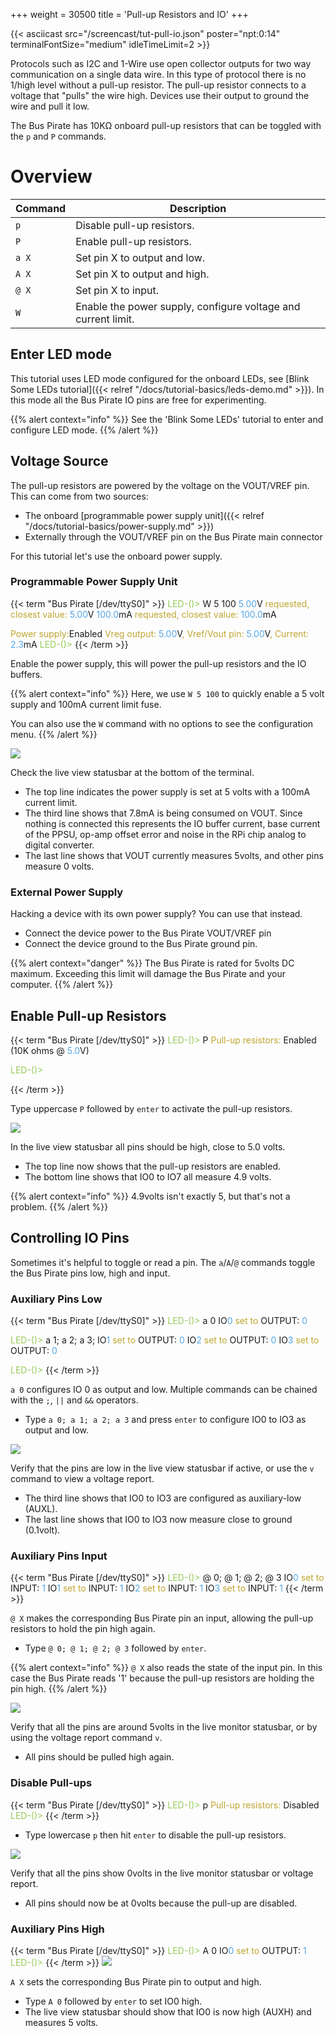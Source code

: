 +++
weight = 30500
title = 'Pull-up Resistors and IO'
+++

{{< asciicast src="/screencast/tut-pull-io.json" poster="npt:0:14" terminalFontSize="medium" idleTimeLimit=2 >}}

Protocols such as I2C and 1-Wire use open collector outputs for two way communication on a single data wire. In this type of protocol there is no 1/high level without a pull-up resistor. The pull-up resistor connects to a voltage that "pulls" the wire high. Devices use their output to ground the wire and pull it low.

The Bus Pirate has 10KΩ onboard pull-up resistors that can be toggled with the ```p``` and ```P``` commands.

# Overview

|Command|Description|
|---|---|
|```p```|Disable pull-up resistors.|
|```P```|Enable pull-up resistors.|
|```a X```|Set pin X to output and low.|
|```A X```|Set pin X to output and high.|
|```@ X```|Set pin X to input.|
|```W```|Enable the power supply, configure voltage and current limit.|


## Enter LED mode

This tutorial uses LED mode configured for the onboard LEDs, see [Blink Some LEDs tutorial]({{< relref "/docs/tutorial-basics/leds-demo.md" >}}). In this mode all the Bus Pirate IO pins are free for experimenting.

{{% alert context="info" %}}
See the 'Blink Some LEDs' tutorial to enter and configure LED mode.
{{% /alert %}}

## Voltage Source

The pull-up resistors are powered by the voltage on the VOUT/VREF pin. This can come from two sources:

- The onboard [programmable power supply unit]({{< relref "/docs/tutorial-basics/power-supply.md" >}})
- Externally through the VOUT/VREF pin on the Bus Pirate main connector

For this tutorial let's use the onboard power supply.

### Programmable Power Supply Unit

{{< term "Bus Pirate [/dev/ttyS0]" >}}
<span style="color:#96cb59">LED-()></span>  W 5 100
<span style="color:#53a6e6">5.00</span>V<span style="color:#bfa530"> requested, closest value: <span style="color:#53a6e6">5.00</span></span>V
<span style="color:#53a6e6">100.0</span>mA<span style="color:#bfa530"> requested, closest value: <span style="color:#53a6e6">100.0</span></span>mA

<span style="color:#bfa530">Power supply:</span>Enabled
<span style="color:#bfa530">Vreg output: <span style="color:#53a6e6">5.00</span></span>V<span style="color:#bfa530">, Vref/Vout pin: <span style="color:#53a6e6">5.00</span></span>V<span style="color:#bfa530">, Current: <span style="color:#53a6e6">2.3</span></span>mA<span style="color:#bfa530">
</span>
<span style="color:#96cb59">LED-()></span> 
{{< /term >}}

Enable the power supply, this will power the pull-up resistors and the IO buffers.

{{% alert context="info" %}}
Here, we use ```W 5 100``` to quickly enable a 5 volt supply and 100mA current limit fuse. 

You can also use the ```W``` command with no options to see the configuration menu.
{{% /alert %}}

![](/images/docs/fw/pullup-statusbar-3.png)

Check the live view statusbar at the bottom of the terminal. 
- The top line indicates the power supply is set at 5 volts with a 100mA current limit. 
- The third line shows that 7.8mA is being consumed on VOUT. Since nothing is connected this represents the IO buffer current, base current of the PPSU, op-amp offset error and noise in the RPi chip analog to digital converter.
- The last line shows that VOUT currently measures 5volts, and other pins measure 0 volts.

### External Power Supply

Hacking a device with its own power supply? You can use that instead. 

- Connect the device power to the Bus Pirate VOUT/VREF pin
- Connect the device ground to the Bus Pirate ground pin.

{{% alert context="danger" %}}
The Bus Pirate is rated for 5volts DC maximum. Exceeding this limit will damage the Bus Pirate and your computer.
{{% /alert %}}

## Enable Pull-up Resistors

{{< term "Bus Pirate [/dev/ttyS0]" >}}
<span style="color:#96cb59">LED-()></span> P
<span style="color:#bfa530"><span style="color:#bfa530">Pull-up resistors:</span></span> Enabled (10K ohms @ <span style="color:#53a6e6">5.0</span>V)

<span style="color:#96cb59">LED-()></span> 


{{< /term >}}

Type uppercase ```P``` followed by ```enter``` to activate the pull-up resistors.

![](/images/docs/fw/pullup-statusbar-1.png)

In the live view statusbar all pins should be high, close to 5.0 volts.
- The top line now shows that the pull-up resistors are enabled.
- The bottom line shows that IO0 to IO7 all measure 4.9 volts.

{{% alert context="info" %}}
4.9volts isn't exactly 5, but that's not a problem.
{{% /alert %}}

## Controlling IO Pins

Sometimes it's helpful to toggle or read a pin. The ```a```/```A```/```@``` commands toggle the Bus Pirate pins low, high and input.

### Auxiliary Pins Low

{{< term "Bus Pirate [/dev/ttyS0]" >}}
<span style="color:#96cb59">LED-()></span> a 0
IO<span style="color:#53a6e6">0<span style="color:#bfa530"> set to</span></span> OUTPUT: <span style="color:#53a6e6">0</span>

<span style="color:#96cb59">LED-()></span> a 1; a 2; a 3; 
IO<span style="color:#53a6e6">1<span style="color:#bfa530"> set to</span></span> OUTPUT: <span style="color:#53a6e6">0</span>
IO<span style="color:#53a6e6">2<span style="color:#bfa530"> set to</span></span> OUTPUT: <span style="color:#53a6e6">0</span>
IO<span style="color:#53a6e6">3<span style="color:#bfa530"> set to</span></span> OUTPUT: <span style="color:#53a6e6">0</span>

<span style="color:#96cb59">LED-()></span> 
{{< /term >}}

```a 0``` configures IO 0 as output and low. Multiple commands can be chained with the ```;```, ```||``` and ```&&``` operators.

- Type ```a 0; a 1; a 2; a 3``` and press ```enter``` to configure IO0 to IO3 as output and low.

![](/images/docs/fw/pullup-statusbar-2.png)

Verify that the pins are low in the live view statusbar if active, or use the ```v``` command to view a voltage report.
- The third line shows that IO0 to IO3 are configured as auxiliary-low (AUXL).
- The last line shows that IO0 to IO3 now measure close to ground (0.1volt).

### Auxiliary Pins Input

{{< term "Bus Pirate [/dev/ttyS0]" >}}
<span style="color:#96cb59">LED-()></span> @ 0; @ 1; @ 2; @ 3
IO<span style="color:#53a6e6">0<span style="color:#bfa530"> set to</span></span> INPUT: <span style="color:#53a6e6">1</span>
IO<span style="color:#53a6e6">1<span style="color:#bfa530"> set to</span></span> INPUT: <span style="color:#53a6e6">1</span>
IO<span style="color:#53a6e6">2<span style="color:#bfa530"> set to</span></span> INPUT: <span style="color:#53a6e6">1</span>
IO<span style="color:#53a6e6">3<span style="color:#bfa530"> set to</span></span> INPUT: <span style="color:#53a6e6">1</span>
{{< /term >}}

```@ X``` makes the corresponding Bus Pirate pin an input, allowing the pull-up resistors to hold the pin high again.  
- Type ```@ 0; @ 1; @ 2; @ 3``` followed by ```enter```.

{{% alert context="info" %}}
```@ X``` also reads the state of the input pin. In this case the Bus Pirate reads '1' because the pull-up resistors are holding the pin high.
{{% /alert %}}

![](/images/docs/fw/pullup-statusbar-1.png)

Verify that all the pins are around 5volts in the live monitor statusbar, or by using the voltage report command ```v```.
- All pins should be pulled high again.

### Disable Pull-ups
{{< term "Bus Pirate [/dev/ttyS0]" >}}
<span style="color:#96cb59">LED-()></span> p
<span style="color:#bfa530">Pull-up resistors:</span> Disabled
<span style="color:#96cb59">LED-()></span>
{{< /term >}}

- Type lowercase ```p``` then hit ```enter``` to disable the pull-up resistors.

![](/images/docs/fw/pullup-statusbar-4.png)

Verify that all the pins show 0volts in the live monitor statusbar or voltage report.
- All pins should now be at 0volts because the pull-up are disabled.

### Auxiliary Pins High
{{< term "Bus Pirate [/dev/ttyS0]" >}}
<span style="color:#96cb59">LED-()></span> A 0
IO<span style="color:#53a6e6">0<span style="color:#bfa530"> set to</span></span> OUTPUT: <span style="color:#53a6e6">1</span>
<span style="color:#96cb59">LED-()></span> 
{{< /term >}}
![](/images/docs/fw/aux-a.png)

```A X``` sets the corresponding Bus Pirate pin to output and high.
- Type ```A 0``` followed by ```enter``` to set IO0 high.
- The live view statusbar should show that IO0 is now high (AUXH) and measures 5 volts.